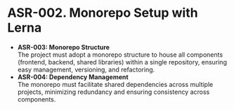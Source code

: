 # ASR-002. Monorepo Setup with Lerna

- **ASR-003: Monorepo Structure**  
  The project must adopt a monorepo structure to house all components (frontend, backend, shared libraries) within a single repository, ensuring easy management, versioning, and refactoring.
- **ASR-004: Dependency Management**  
  The monorepo must facilitate shared dependencies across multiple projects, minimizing redundancy and ensuring consistency across components.